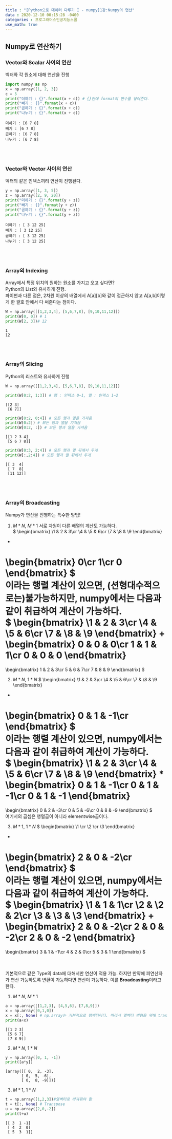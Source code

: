 ```yaml
---
title : "[Python으로 데이터 다루기 I - numpy]1강:Numpy의 연산"
data : 2020-12-10 00:15:28 -0400
categories : 프로그래머스인공지능스쿨
use_math: true
---
```

## Numpy로 연산하기
### Vector와 Scalar 사이의 연산
벡터와 각 원소에 대해 연산을 진행  
```python
import numpy as np
x = np.array([1, 2, 3])
c = 5
print("더하기 : {}".format(x + c)) # {}안에 format의 변수를 넣어준다.
print("빼기 : {}".format(x + c))
print("곱하기 : {}".format(x + c))
print("나누기 : {}".format(x + c))
```
```
더하기 : [6 7 8]
빼기 : [6 7 8]
곱하기 : [6 7 8]
나누기 : [6 7 8]
```
<br>
<br>

### Vector와 Vector 사이의 연산
벡터의 같은 인덱스끼리 연산이 진행된다.  
```python
y = np.array([1, 3, 5])
z = np.array([2, 9, 20])
print("더하기 : {}".format(y + z))
print("빼기 : {}".format(y + z))
print("곱하기 : {}".format(y + z))
print("나누기 : {}".format(y + z))
```
```
더하기 : [ 3 12 25]
빼기 : [ 3 12 25]
곱하기 : [ 3 12 25]
나누기 : [ 3 12 25]
```
<br>
<br>

### Array의 Indexing 
Array에서 특정 위치의 원하는 원소를 가지고 오고 싶다면?  
Python의 List와 유사하게 진행.  
파이썬과 다른 점은, 2차원 이상의 배열에서 A[a][b]와 같이 접근하지 않고 A[a,b]이렇게 한 괄호 안에서 다 써준다는 점이다.  
```python
W = np.array([[1,2,3,4], [5,6,7,8], [9,10,11,12]])
print(W[0, 0]) # 1
print(W[2, 3])# 12
```
```
1
12
```
<br>
<br>

### Array의 Slicing
Python의 리스트와 유사하게 진행  
```python
W = np.array([[1,2,3,4], [5,6,7,8], [9,10,11,12]])
```
```python
print(W[0:2, 1:3]) # 행 : 인덱스 0~1, 열 : 인덱스 1~2
```
```
[[2 3]
 [6 7]]
```

```python
print(W[0:2, 0:4]) # 모든 행과 열을 가져옴
print(W[0:2]) # 모든 행과 열을 가져옴
print(W[0:2, :]) # 모든 행과 열을 가져옴
```
```
[[1 2 3 4]
 [5 6 7 8]]
```

```python
print(W[0:3, 2:4]) # 모든 행과 열 뒤에서 두개
print(W[:,2:4]) # 모든 행과 열 뒤에서 두개
```
```
[[ 3  4]
 [ 7  8]
 [11 12]]
```
<br>
<br>

### Array의 Broadcasting
Numpy가 연산을 진행하는 특수한 방법!  
1. $M * N$, $M * 1$
서로 차원이 다른 배열의 계산도 가능하다.  
$
\begin{bmatrix}
\1 & 2 & 3\cr
\4 & \5 & 6\cr
\7 & \8 & \9
\end{bmatrix}
+
\begin{bmatrix}
0\cr
1\cr
0
\end{bmatrix}
$  
이라는 행렬 계산이 있으면, (션형대수적으로는)불가능하지만, numpy에서는 다음과 같이 취급하여 계산이 가능하다.  
$
\begin{bmatrix}
\1 & 2 & 3\cr
\4 & \5 & 6\cr
\7 & \8 & \9
\end{bmatrix}
+
\begin{bmatrix}
0 & 0 & 0\cr
1 & 1 & 1\cr
0 & 0 & 0
\end{bmatrix}
=
\begin{bmatrix}
1 & 2 & 3\cr
5 & 6 & 7\cr
7 & 8 & 9
\end{bmatrix}
$  

2. $M * N$, $1 * N$
$
\begin{bmatrix}
\1 & 2 & 3\cr
\4 & \5 & 6\cr
\7 & \8 & \9
\end{bmatrix}
*
\begin{bmatrix}
0 & 1 & -1\cr
\end{bmatrix}
$  
이라는 행렬 계산이 있으면, numpy에서는 다음과 같이 취급하여 계산이 가능하다.  
$
\begin{bmatrix}
\1 & 2 & 3\cr
\4 & \5 & 6\cr
\7 & \8 & \9
\end{bmatrix}
*
\begin{bmatrix}
0 & 1 & -1\cr
0 & 1 & -1\cr
0 & 1 & -1
\end{bmatrix}
=
\begin{bmatrix}
0 & 2 & -3\cr
0 & 5 & -6\cr
0 & 8 & -9
\end{bmatrix}
$  
여기서의 곱셈은 행렬곱이 아니라 elementwise곱이다.  

3. $M * 1$, $1 * N$
$
\begin{bmatrix}
\1 \cr
\2 \cr
\3 
\end{bmatrix}
+
\begin{bmatrix}
2 & 0 & -2\cr
\end{bmatrix}
$  
이라는 행렬 계산이 있으면, numpy에서는 다음과 같이 취급하여 계산이 가능하다.  
$
\begin{bmatrix}
\1 & 1 & 1\cr
\2 & \2 & 2\cr
\3 & \3 & \3
\end{bmatrix}
+
\begin{bmatrix}
2 & 0 & -2\cr
2 & 0 & -2\cr
2 & 0 & -2
\end{bmatrix}
=
\begin{bmatrix}
3 & 1 & -1\cr
4 & 2 & 0\cr
5 & 3 & 1
\end{bmatrix}
$  
<br>
<br>

기본적으로 같은 Type의 data에 대해서만 연산이 적용 가능. 하지만 만약에 피연산자가 연산 가능하도록 변환이 가능하다면 연산이 가능하다. 이를 **Broadcasting**이라고 한다.  
1. $M * N$, $M * 1$
```python
a = np.array([[1,2,3], [4,5,6], [7,8,9]])
x = np.array([0,1,0])
x = x[:, None] # np.array는 기본적으로 행벡터이다. 따라서 열벡터 변형을 위해 transpose를 해준다.
print(a+x)
```
```
[[1 2 3]
 [5 6 7]
 [7 8 9]]
```


2. $M * N$, $1 * N$
```python
y = np.array([0, 1, -1])
print([a*y])
```
```
[array([[ 0,  2, -3],
       [ 0,  5, -6],
       [ 0,  8, -9]])]
```


3. $M * 1$, $1 * N$
```python
t = np.array([1,2,3])#열벡터로 바꿔줘야 함
t = t[:, None] # Transpose
u = np.array([2,0,-2])
print(t+u)
```
```
[[ 3  1 -1]
 [ 4  2  0]
 [ 5  3  1]]
```